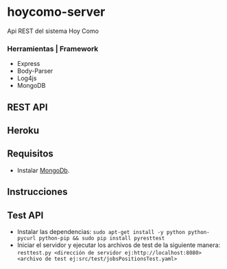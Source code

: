 # hoycomo-server
Api REST del sistema Hoy Como

### Herramientas | Framework
  - Express
  - Body-Parser
  - Log4js
  - MongoDB


## REST API

## Heroku

## Requisitos
  - Instalar [MongoDb](https://www.mongodb.com/download-center?jmp=nav).		

## Instrucciones


## Test API
  - Instalar las dependencias: ``sudo apt-get install -y python python-pycurl python-pip && sudo pip install pyresttest``
  - Iniciar el servidor y ejecutar los archivos de test de la siguiente manera: `` resttest.py <dirección de servidor ej:http://localhost:8080> <archivo de test ej:src/test/jobsPositionsTest.yaml> ``